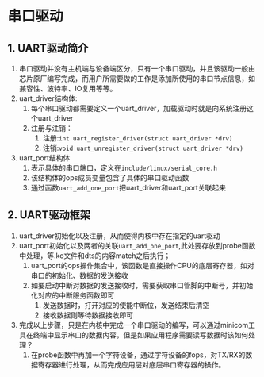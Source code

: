 # 串口驱动
## 1. UART驱动简介
1. 串口驱动并没有主机端与设备端区分，只有一个串口驱动，并且该驱动一般由芯片原厂编写完成，而用户所需要做的工作是添加所使用的串口节点信息，如兼容性、波特率、IO复用等等。
2. uart_driver结构体:
   1. 每个串口驱动都需要定义一个uart_driver，加载驱动时就是向系统注册这个uart_driver
   2. 注册与注销：
      1. 注册:`int uart_register_driver(struct uart_driver *drv)`
      2. 注销:`void uart_unregister_driver(struct uart_driver *drv)`
3. uart_port结构体
   1. 表示具体的串口端口，定义在`include/linux/serial_core.h `
   2. 该结构体的ops成员变量包含了具体的串口驱动函数
   3. 通过函数`uart_add_one_port`把uart_driver和uart_port关联起来

## 2. UART驱动框架
1. uart_driver初始化以及注册，从而使得内核中存在指定的uart驱动
2. uart_port初始化以及两者的关联`uart_add_one_port`,此处要存放到probe函数中处理，等.ko文件和dts的内容match之后执行；
   1. uart_port的ops操作集合中，该函数是直接操作CPU的底层寄存器，如对串口的初始化、数据的发送接收
   2. 如要启动中断对数据的发送接收时，需要获取串口管脚的中断号，并初始化对应的中断服务函数即可
      1. 发送数据时，打开对应的使能中断位，发送结束后清空
      2. 接收数据则等待数据接收即可
3. 完成以上步骤，只是在内核中完成一个串口驱动的编写，可以通过minicom工具在终端中显示串口的数据内容，但是如果应用程序需要读写数据时该如何处理？
   1. 在probe函数中再加一个字符设备，通过字符设备的fops，对TX/RX的数据寄存器进行处理，从而完成应用层对底层串口寄存器的操作。